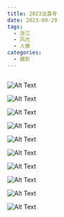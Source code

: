 ```yaml
---
title: 2023法喜寺
date: 2023-09-29
tags:
  - 浙江
  - 风光
  - 人像
categories:
  - 摄影
---
```


<img src="https://blog-1321452376.cos.ap-shanghai.myqcloud.com/%E6%91%84%E5%BD%B1%2F2023%E6%B3%95%E5%96%9C%E5%AF%BA%2Fhaou-1047156.jpg" alt="">

<!-- more -->

![Alt Text](https://blog-1321452376.cos.ap-shanghai.myqcloud.com/%E6%91%84%E5%BD%B1%2F2023%E6%B3%95%E5%96%9C%E5%AF%BA%2Fhaou-1047071.jpg)

![Alt Text](https://blog-1321452376.cos.ap-shanghai.myqcloud.com/%E6%91%84%E5%BD%B1%2F2023%E6%B3%95%E5%96%9C%E5%AF%BA%2Fhaou-1047109.jpg)

![Alt Text](https://blog-1321452376.cos.ap-shanghai.myqcloud.com/%E6%91%84%E5%BD%B1%2F2023%E6%B3%95%E5%96%9C%E5%AF%BA%2Fhaou-1047111.jpg)

![Alt Text](https://blog-1321452376.cos.ap-shanghai.myqcloud.com/%E6%91%84%E5%BD%B1%2F2023%E6%B3%95%E5%96%9C%E5%AF%BA%2Fhaou-1047115.jpg)

![Alt Text](https://blog-1321452376.cos.ap-shanghai.myqcloud.com/%E6%91%84%E5%BD%B1%2F2023%E6%B3%95%E5%96%9C%E5%AF%BA%2Fhaou-1047117.jpg)

![Alt Text](https://blog-1321452376.cos.ap-shanghai.myqcloud.com/%E6%91%84%E5%BD%B1%2F2023%E6%B3%95%E5%96%9C%E5%AF%BA%2Fhaou-1047124.jpg)

![Alt Text](https://blog-1321452376.cos.ap-shanghai.myqcloud.com/%E6%91%84%E5%BD%B1%2F2023%E6%B3%95%E5%96%9C%E5%AF%BA%2Fhaou-1047130.jpg)

![Alt Text](https://blog-1321452376.cos.ap-shanghai.myqcloud.com/%E6%91%84%E5%BD%B1%2F2023%E6%B3%95%E5%96%9C%E5%AF%BA%2Fhaou-1047151.jpg)

![Alt Text](https://blog-1321452376.cos.ap-shanghai.myqcloud.com/%E6%91%84%E5%BD%B1%2F2023%E6%B3%95%E5%96%9C%E5%AF%BA%2Fhaou-1047178.jpg)

![Alt Text](https://blog-1321452376.cos.ap-shanghai.myqcloud.com/%E6%91%84%E5%BD%B1%2F2023%E6%B3%95%E5%96%9C%E5%AF%BA%2Fhaou-1047188.jpg)
